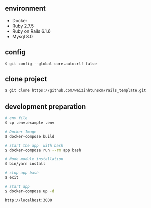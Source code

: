 ## environment

- Docker
- Ruby 2.7.5
- Ruby on Rails 6.1.6
- Mysql 8.0

## config
```
$ git config --global core.autocrlf false
```
## clone project
```bash
$ git clone https://github.com/waizinhtunscm/rails_template.git
```
## development preparation

```bash
# env file
$ cp .env.example .env

# Docker Image
$ docker-compose build

# start the app  with bash
$ docker-compose run --rm app bash

# Node module installation
$ bin/yarn install

# stop app bash
$ exit

# start app
$ docker-compose up -d
```
`http://localhost:3000`



